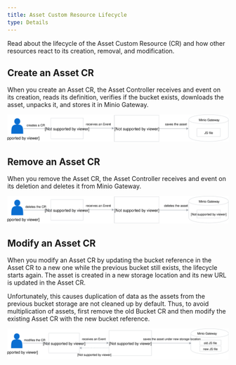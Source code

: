```yaml
---
title: Asset Custom Resource Lifecycle
type: Details
---
```


Read about the lifecycle of the Asset Custom Resource (CR) and how other resources react to its creation, removal, and modification.

## Create an Asset CR

When you create an Asset CR, the Asset Controller receives and event on its creation, reads its definition, verifies if the bucket exists, downloads the asset, unpacks it, and stores it in Minio Gateway.

![](assets/create-asset.svg)

## Remove an Asset CR

When you remove the Asset CR, the Asset Controller receives and event on its deletion and deletes it from Minio Gateway.

![](assets/delete-asset.svg)

## Modify an Asset CR

When you modify an Asset CR by updating the bucket reference in the Asset CR to a new one while the previous bucket still exists, the lifecycle starts again. The asset is created in a new storage location and its new URL is updated in the Asset CR.

Unfortunately, this causes duplication of data as the assets from the previous bucket storage are not cleaned up by default. Thus, to avoid multiplication of assets, first remove the old Bucket CR and then modify the existing Asset CR with the new bucket reference.

![](assets/modify-asset.svg)
